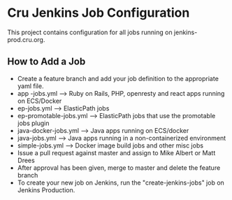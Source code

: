 Cru Jenkins Job Configuration
=============================

This project contains configuration for all jobs running on jenkins-prod.cru.org.

How to Add a Job
----------------
* Create a feature branch and add your job definition to the appropriate yaml file.
 * app -jobs.yml --> Ruby on Rails, PHP, openresty and react apps running on ECS/Docker
 * ep-jobs.yml --> ElasticPath jobs
 * ep-promotable-jobs.yml --> ElasticPath jobs that use the promotable jobs plugin
 * java-docker-jobs.yml --> Java apps running on ECS/docker
 * java-jobs.yml --> Java apps running in a non-containerized environment
 * simple-jobs.yml --> Docker image build jobs and other misc jobs
* Issue a pull request against master and assign to Mike Albert or Matt Drees
* After approval has been given, merge to master and delete the feature branch
* To create your new job on Jenkins, run the "create-jenkins-jobs" job on Jenkins Production.